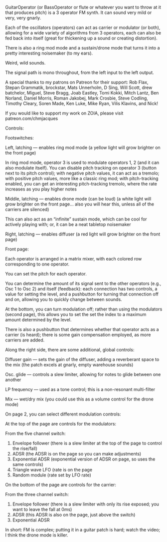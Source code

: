 GuitarOperator (or BassOperator or flute or whatever you want to throw at it that produces pitch) is a 3 operator FM synth. It can sound very mild or very, very gnarly.

Each of the oscillators (operators) can act as carrier or modulator (or both), allowing for a wide variety of algorithms from 3 operators, each can also be fed back into itself (great for thickening up a sound or creating distortion).

There is also a ring mod mode and a sustain/drone mode that turns it into a pretty interesting noisemaker (to my ears).

Weird, wild sounds.

The signal path is mono throughout, from the left input to the left output.

A special thanks to my patrons on Patreon for their support: Rob Flax, Stepan Grammatik, brockstar, Mats Unnerholm, D Sing, Will Scott, drew batchelor, Miguel, Steve Bragg, Joab Eastley, Tomi Kokki, Mitch Lantz, Ben Norland, Daniel Morris, Roman Jakobej, Mark Crosbie, Steve Codling, Timothy Cleary, Soren Made, Ken Luke, Mike Ryan, Vilis Klavins, and Nick!

If you would like to support my work on ZOIA, please visit patreon.com/chmjacques

Controls:

Footswitches:

Left, latching — enables ring mod mode (a yellow light will grow brighter on the front page)

In ring mod mode, operator 3 is used to modulate operators 1, 2 (and it can also modulate itself). You can disable pitch tracking on operator 3 (button next to its pitch control); with negative pitch values, it can act as a tremolo; with positive pitch values, more like a classic ring mod; with pitch-tracking enabled, you can get an interesting pitch-tracking tremolo, where the rate increases as you play higher notes

Middle, latching — enables drone mode (can be loud) (a white light will grow brighter on the front page… also you will hear this, unless all of the carriers are silenced)

This can also act as an “infinite” sustain mode, which can be cool for actively playing with; or, it can be a neat tabletop noisemaker

Right, latching — enables diffuser (a red light will grow brighter on the front page)

Front page:

Each operator is arranged in a matrix mixer, with each colored row corresponding to one operator.

You can set the pitch for each operator.

You can determine the amount of its signal sent to the other operators (e.g., Osc 1 to Osc 2) and itself (feedback): each connection has two controls, a value for setting the level, and a pushbutton for turning that connection off and on, allowing you to quickly change between sounds.

At the bottom, you can turn modulation off; rather than using the modulators (second page), this allows you to set the set the index to a maximum amount determined by the level.

There is also a pushbutton that determines whether that operator acts as a carrier (is heard); there is some gain compensation employed, as more carriers are added.

Along the right side, there are some additional, global controls:

Diffuser gain — sets the gain of the diffuser, adding a reverberant space to the mix (the patch excels at gnarly, empty warehouse sounds)

Osc. glide — controls a slew limiter, allowing for notes to glide between one another

LP frequency — used as a tone control; this is a non-resonant multi-filter

Mix — wet/dry mix (you could use this as a volume control for the drone mode)

On page 2, you can select different modulation controls:

At the top of the page are controls for the modulators:

From the five channel switch:

1. Envelope follower (there is a slew limiter at the top of the page to control the rise/fall)
2. ADSR (the ADSR is on the page so you can make adjustments)
3. Exponential ADSR (exponential version of ADSR on page, so uses the same controls)
4. Triangle wave LFO (rate is on the page
5. Random module (rate set by LFO rate)

On the bottom of the page are controls for the carrier:

From the three channel switch:

1. Envelope follower (there is a slew limiter with only its rise exposed; you want to leave the fall at 0ms)
2. ADSR (this ADSR is also on the page, just above the switch)
3. Exponential ADSR

In short: FM is complex; putting it in a guitar patch is hard; watch the video; I think the drone mode is killer.
